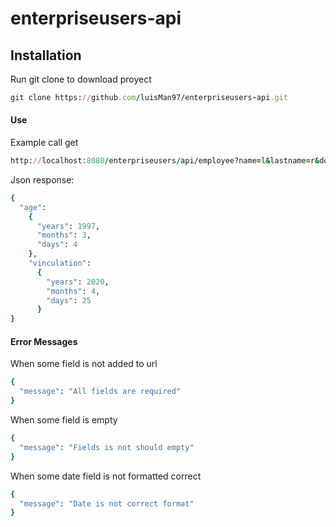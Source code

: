 # enterpriseusers-api

## Installation
Run git clone to download proyect

```ruby
git clone https://github.com/luisMan97/enterpriseusers-api.git
```

#### Use
Example call get

```ruby
http://localhost:8080/enterpriseusers/api/employee?name=l&lastname=r&document_type=c&document=1&birth=1997-04-04&vinculation=2020-05-25&position=d&salary=1.0
```

Json response:

```ruby
{
  "age":
    {
      "years": 1997,
      "months": 3,
      "days": 4
    },
    "vinculation":
      {
        "years": 2020,
        "months": 4,
        "days": 25
      }
}
```

#### Error Messages
When some field is not added to url

```ruby
{
  "message": "All fields are required"
}
```


When some field is empty

```ruby
{
  "message": "Fields is not should empty"
}
```



When some date field is not formatted correct
```ruby
{
  "message": "Date is not correct format"
}
